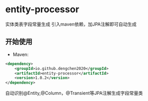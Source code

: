 # entity-processor
实体类表字段常量生成
引入maven依赖，加JPA注解即可自动生成
## 开始使用
- Maven:
```xml
<dependency>
    <groupId>io.github.dengchen2020</groupId>
    <artifactId>entity-processor</artifactId>
    <version>1.0.2</version>
</dependency>
```
自动识别@Entity,@Column，@Transient等JPA注解生成字段常量类
